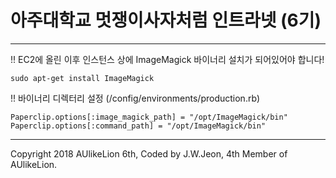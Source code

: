 # 아주대학교 멋쟁이사자처럼 인트라넷 (6기)
---

!! EC2에 올린 이후 인스턴스 상에 ImageMagick 바이너리 설치가 되어있어야 합니다!
```
sudo apt-get install ImageMagick
```

!! 바이너리 디렉터리 설정 (/config/environments/production.rb)
```
Paperclip.options[:image_magick_path] = "/opt/ImageMagick/bin"
Paperclip.options[:command_path] = "/opt/ImageMagick/bin"
```

---

Copyright 2018 AUlikeLion 6th, Coded by J.W.Jeon, 4th Member of AUlikeLion.